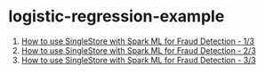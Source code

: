 # logistic-regression-example

1. [How to use SingleStore with Spark ML for Fraud Detection - 1/3](https://medium.com/@VeryFatBoy/how-to-use-singlestore-with-spark-ml-for-fraud-detection-ce0a67f2e09a)
2. [How to use SingleStore with Spark ML for Fraud Detection - 2/3](https://medium.com/@VeryFatBoy/how-to-use-singlestore-with-spark-ml-for-fraud-detection-be683e4f2ea7)
3. [How to use SingleStore with Spark ML for Fraud Detection - 3/3](https://medium.com/@VeryFatBoy/how-to-use-singlestore-with-spark-ml-for-fraud-detection-d070524581d3)
